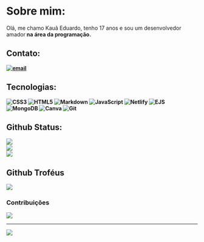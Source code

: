 # Sobre mim:
Olá, me chamo Kauã Eduardo, tenho 17 anos e sou um </strong>desenvolvedor amador<strong> na área da programação.


## Contato:
[![email](https://img.shields.io/badge/Email-D14836?logo=gmail&logoColor=white)](mailto:kaua.eduardo.dev@gmail.com) 

## Tecnologias:
![CSS3](https://img.shields.io/badge/css3-%231572B6.svg?style=for-the-badge&logo=css3&logoColor=white) ![HTML5](https://img.shields.io/badge/html5-%23E34F26.svg?style=for-the-badge&logo=html5&logoColor=white) ![Markdown](https://img.shields.io/badge/markdown-%23000000.svg?style=for-the-badge&logo=markdown&logoColor=white) ![JavaScript](https://img.shields.io/badge/javascript-%23323330.svg?style=for-the-badge&logo=javascript&logoColor=%23F7DF1E) ![Netlify](https://img.shields.io/badge/netlify-%23000000.svg?style=for-the-badge&logo=netlify&logoColor=#00C7B7) ![EJS](https://img.shields.io/badge/ejs-%23B4CA65.svg?style=for-the-badge&logo=ejs&logoColor=black) ![MongoDB](https://img.shields.io/badge/MongoDB-%234ea94b.svg?style=for-the-badge&logo=mongodb&logoColor=white) ![Canva](https://img.shields.io/badge/Canva-%2300C4CC.svg?style=for-the-badge&logo=Canva&logoColor=white) ![Git](https://img.shields.io/badge/git-%23F05033.svg?style=for-the-badge&logo=git&logoColor=white)
## Github Status:
![](https://github-readme-stats.vercel.app/api?username=Kauzxx00&theme=tokyonight&hide_border=true&include_all_commits=false&count_private=true)<br/>
![](https://nirzak-streak-stats.vercel.app/?user=Kauzxx00&theme=tokyonight&hide_border=true)<br/>
![](https://github-readme-stats.vercel.app/api/top-langs/?username=Kauzxx00&theme=tokyonight&hide_border=true&include_all_commits=false&count_private=true&layout=compact)

## Github Troféus
![](https://github-profile-trophy.vercel.app/?username=Kauzxx00&theme=tokyonight&no-frame=true&no-bg=true&margin-w=4)

### Contribuições
![](https://github-contributor-stats.vercel.app/api?username=Kauzxx00&limit=5&theme=tokyonight&combine_all_yearly_contributions=true)

---
[![](https://visitcount.itsvg.in/api?id=Kauzxx00&icon=0&color=0)](https://visitcount.itsvg.in)

<!-- Proudly created with GPRM ( https://gprm.itsvg.in ) -->
